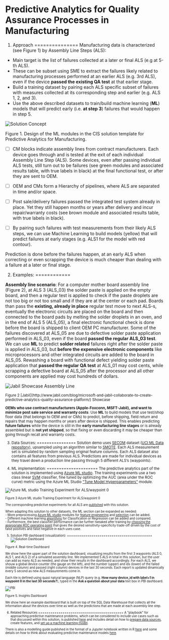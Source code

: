 # Predictive Analytics for Quality Assurance Processes in Manufacturing

1. Approach
===============
Manufacturing data is characterized (see Figure 1) by Assembly Line Steps (ALS):

-   Main target is the list of failures collected at a later or final ALS (e.g at 5-th ALS).
-   These can be subset using SME to extract the failures likely related to manufacturing processes performed at an earlier ALS (e.g. 3rd ALS), even if the device **passed the existing QA test** at that earlier stage.
-   Build a training dataset by pairing each ALS specific subset of failures with measures collected at its corresponding step and earlier (e.g. ALS 1, 2, and 3).
-   Use the above described datasets to train/build machine learning (**ML**) models that will predict early (i.e. **at step 3**) failures that would happen in step 5.

![Solution Concept](https://cloud.githubusercontent.com/assets/16708375/19810774/6eeae1e4-9d37-11e6-8fed-13ba99f4846b.png)

Figure 1. Design of the ML modules in the CIS solution template for Predictive Analytics for Manufacturing.
- [ ] CM blocks indicate assembly lines from contract manufacturers. Each device goes through and is tested at the exit of each individual Assembly Line Step (ALS). Some devices, even after passing individual ALS tests, still turn out to be failures (see green modules and associated results table, with true labels in black) at the final functional test, or after they are sent to OEM. 
- [ ] OEM and CMs form a Hierarchy of pipelines, where ALS are separated in time and/or space. 
- [ ] Post sale/delivery failures passed the integrated test system already in place. Yet they still happen months or years after delivery and incur repair/warranty costs (see brown module and associated results table, with true labels in black).
- [ ] By pairing such failures with test measurements from their likely ALS steps, we can use Machine Learning to build models (yellow) that will predict failures at early stages (e.g. ALS1 for the model with red contour).



Prediction is done before the failures happen, at an early ALS when correcting or even scrapping the device is much cheaper than dealing with a failure at a later or final stage.

2. Examples:
============

**Assembly line scenario**: For a computer mother board assembly line (Figure 2), at ALS 3 (ALS_03) the solder paste is applied on the empty board, and then a regular test is applied to check if the paste droplets are not too big or not too small and if they are at the center or each pad. Boards than pass the **existing, already in place** regular test move to next ALS-s, eventually the electronic circuits are placed on the board and then connected to the board pads by melting the solder droplets in an oven, and in the end of ALS 5 (ALS_05), a final electronic functional check is done before the board is shipped to client OEM PC manufacturer. Some of the failures discovered at ALS_05 are due to defective solder paste application performed in ALS_03, even if the board **passed the regular ALS_03 test**. We can use **ML** to predict **solder related** failures right after the solder paste is applied in ALS_03, but **before the expensive electronic components** like microprocessors and other integrated circuits are added to the board in ALS_05. Rewashing a board with functional defect yielding solder paste application that **passed the regular QA test** at ALS_01 may cost cents, while scrapping a defective board at ALS_05 after the processor and all other components are applied may cost hundreds of dollars. 

![Jabil Showcase Assembly Line](https://cloud.githubusercontent.com/assets/16708375/19811557/90a87280-9d3a-11e6-8f2b-f573c3b02eca.png)

<sub>
Figure 2
[Jabil](http://www.jabil.com/blog/microsoft-and-jabil-collaborate-to-create-predictive-analytics-quality-assurance-platform/) Showcase
</sup>

**OEMs who use contract manufacturers (Apple-Foxconn, MSFT-Jabil), and want to minimize post sale service and warranty costs**: Use **ML** to build models that use test/shop floor data (that belongs to OEM and or CMs) to predict, before shipping, field return and repairs that may happen months or years after device is shipped. This enables predicting **future failures** while the device is still in the **early manufacturing line stages** or is already assembled but is **not yet shipped**, so that fixing or even discarding it may be cheaper than going through recall and warranty costs.


3. Data Sources:
================
Solution demo uses [SECOM](https://archive.ics.uci.edu/ml/datasets/SECOM) dataset ([UCI ML Data repository](http://archive.ics.uci.edu/ml/datasets.html)), upsampled using an algorithm similar to [SMOTE](http://jair.org/media/953/live-953-2037-jair.pdf). Each ALS measurement set is simulated by random sampling original feature columns. Each ALS dataset also contains all features from previous ALS. Predictions are made for individual devices as they travel down a production line passing through 5 different ALS’s (waypoints).


4. ML implementation:
=====================
The predictive analytics part of the solution is implemented using [Azure ML studio](https://studio.azureml.net/). The training experiments use a two class linear [SVM](https://msdn.microsoft.com/en-us/library/azure/dn905835.aspx) classifier, fine tuned by optimizing the AUC (area under the ROC curve) metric using the Azure ML Studio ["Tune Model Hyperparameters"](https://msdn.microsoft.com/en-us/library/azure/dn905810.aspx) module.


![Azure ML studio Training Experiment for ALS/waypoint 0](https://cloud.githubusercontent.com/assets/16708375/20055465/198cec34-a4d9-11e6-95b0-93bee2269005.png)

<sub>
Figure 3
Azure ML studio Training Experiment for ALS/waypoint 0
</sup>

The corresponding predictive experiments for all ALS are [published](http://gallery.cortanaintelligence.com/Experiment/Prediction-Model-Mk-IIII-w-p-0-Predictive-Exp-1) with this solution.  
  
When adapting this solution to other datasets, the ML section can be expanded as needed:  
	- More preprocessing [Azure ML studio](https://studio.azureml.net/) modules for [feature engineering](https://msdn.microsoft.com/en-us/library/azure/dn905834.aspx) and [selection](https://msdn.microsoft.com/en-us/library/azure/dn905912.aspx) can be added.  
	- Different machine learning [algorithms](https://msdn.microsoft.com/en-us/library/azure/dn905812.aspx) for Classification or Regression can be added and compared.  
	- Furthermore, the best classifier performance can be further tweaked after training by [choosing the appropriate ROC operating point](https://blogs.msdn.microsoft.com/andreasderuiter/2015/02/09/using-roc-plots-and-the-auc-measure-in-azure-ml/) that gives the desired sensitivity-specificity trade-off driven by the cost of false positives and false negative in each uses case.   
  
5. Solution PBI dashboard (visualization):
==========================================
![Solution Dashboard](https://cloud.githubusercontent.com/assets/16708375/19904139/5cacc6e8-a069-11e6-830c-d42c3a94e678.png)

Figure 4. Real-time Dashboard

We show here the upper part of the solution dashboard, visualizing results from the first 3 waypoints (ALS 0, ALS 1, and ALS 2) of a simulated assembly line. We implemented 5 ALS in total in this solution, but the user can add as many ALS as needed, and show their results in the dashboard accordingly. For each ALS, we shouw a global device counter (the gauge on the left), and the number (upper) and ids (lower) of the failed (middle column) and passed (right column) devices in the last 30 seconds. Each report is updated dinamically every 5 second as new ALS measurements come in. 

Each tile is defined using quasi natural language (NLP) query (e.g. **How many device_id with label=1 in waypoint 0 in the last 30 seconds?**), typed in the **Ask a question about your data** text box in PBI dashboard. 

![PBI](https://cloud.githubusercontent.com/assets/9042064/20732304/23c67ee2-b65c-11e6-969a-0a8f81bf5963.PNG)

Figure 5. Insights Dashboard

We show here an example dashboard that is built on top of the SQL Data Warehouse that collects all the information about the devices over time as well as the predictions that are made at each assembly line step.

6. Related Resources
==========================================
A "playbook" for approaching predictive maintenance problems, which can be considered to include use cases such as that discussed within this solution, is published [here](https://docs.microsoft.com/en-us/azure/machine-learning/cortana-analytics-playbook-predictive-maintenance) and includes detail on how to [prepare data sources](https://docs.microsoft.com/en-us/azure/machine-learning/cortana-analytics-playbook-predictive-maintenance#data-preparation), create features, and [set up a machine learning model](https://docs.microsoft.com/en-us/azure/machine-learning/cortana-analytics-playbook-predictive-maintenance#modeling-techniques).

There is also a modelling guide published in the format of a Jupyter notebook written in R [here](https://gallery.cortanaintelligence.com/Collection/Predictive-Maintenance-Modelling-Guide-1) and some details on how to think about evaluating predictive maintenance models [here](https://blogs.technet.microsoft.com/machinelearning/2016/04/19/evaluating-failure-prediction-models-for-predictive-maintenance/).
